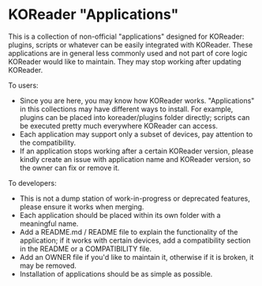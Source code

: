 # KOReader "Applications"
This is a collection of non-official "applications" designed for KOReader: plugins, scripts or whatever can be easily integrated with KOReader.
These applications are in general less commonly used and not part of core logic KOReader would like to maintain. They may stop working after updating KOReader.

To users:
* Since you are here, you may know how KOReader works. "Applications" in this collections may have different ways to install. For example, plugins can be placed into koreader/plugins folder directly; scripts can be executed pretty much everywhere KOReader can access.
* Each application may support only a subset of devices, pay attention to the compatibility.
* If an application stops working after a certain KOReader version, please kindly create an issue with application name and KOReader version, so the owner can fix or remove it.

To developers:
* This is not a dump station of work-in-progress or deprecated features, please ensure it works when merging.
* Each application should be placed within its own folder with a meaningful name.
* Add a README.md / README file to explain the functionality of the application; if it works with certain devices, add a compatibility section in the README or a COMPATIBILITY file.
* Add an OWNER file if you'd like to maintain it, otherwise if it is broken, it may be removed.
* Installation of applications should be as simple as possible.
